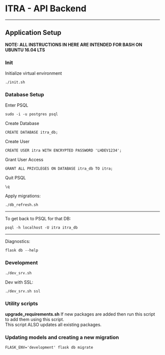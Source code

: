 # ITRA - API Backend
<!-- <strong>Engagement Code:</strong> xxxxx
<strong>Data Connection:</strong> xxxx:xxxx
___

#### High level description of the project
(Include the purpose of the project)

#### Client Information
(Include client name and background information)

#### Project Value
(What kind of value the project brings)

___
#### Scope
(Include detailed information or reference for the scope of the project)

#### Success Criteria
(Define exact success criteria for the project)

#### Deliverable
(Describe the client's expected deliverable for the project)

___
#### Client Contact Information
(How to contact client and their information) -->


___
## Application Setup
<strong>NOTE: ALL INSTRUCTIONS IN HERE ARE INTENDED FOR BASH ON UBUNTU 16.04 LTS</strong>

### Init
Initialize virtual environment
```
./init.sh
```

### Database Setup
Enter PSQL
```
sudo -i -u postgres psql
```
Create Database
```
CREATE DATABASE itra_db;
```
Create User
```
CREATE USER itra WITH ENCRYPTED PASSWORD 'LHDEV1234';
```
Grant User Access
```
GRANT ALL PRIVILEGES ON DATABASE itra_db TO itra;
```
Quit PSQL
```
\q
```
Apply migrations:
```
./db_refresh.sh
```

___
To get back to PSQL for that DB:
```
psql -h localhost -U itra itra_db
```

___
Diagnostics:
```
flask db --help
```

### Development
```
./dev_srv.sh
```

Dev with SSL:
```
./dev_srv.sh ssl
```

### Utility scripts
<strong>upgrade_requirements.sh</strong>
If new packages are added then run this script to add them using this script.  
This script ALSO updates all existing packages.

### Updating models and creating a new migration
```FLASK_ENV='development' flask db migrate```
